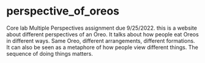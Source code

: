 # perspective_of_oreos
Core lab Multiple Perspectives assignment due 9/25/2022.
this is a website about different perspectives of an Oreo.
It talks about how people eat Oreos in different ways. 
Same Oreo, different arrangements, different formations.
It can also be seen as a metaphore of how people view different things. 
The sequence of doing things matters.

